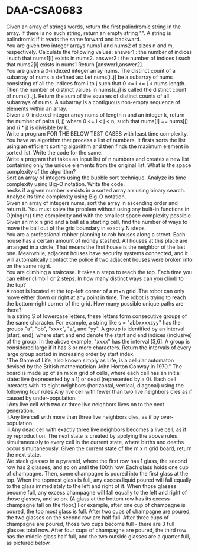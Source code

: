 # DAA-CSA0683
Given an array of strings words, return the first palindromic string in the array. If there is no such string, return an empty string "". A string is palindromic if it reads the same forward and backward.<br />
You are given two integer arrays nums1 and nums2 of sizes n and m, respectively. Calculate the following values: answer1 : the number of indices i such that nums1[i] exists in nums2. answer2 : the number of indices i such that nums2[i] exists in nums1 Return [answer1,answer2].<br />
You are given a 0-indexed integer array nums. The distinct count of a subarray of nums is defined as: Let nums[i..j] be a subarray of nums consisting of all the indices from i to j such that 0 <= i <= j < nums.length. Then the number of distinct values in nums[i..j] is called the distinct count of nums[i..j]. Return the sum of the squares of distinct counts of all subarrays of nums. A subarray is a contiguous non-empty sequence of elements within an array.<br />
Given a 0-indexed integer array nums of length n and an integer k, return the number of pairs (i, j) where 0 <= i < j < n, such that nums[i] == nums[j] and (i * j) is divisible by k.<br />
Write a program FOR THE BELOW TEST CASES with least time complexity.<br />
You have an algorithm that process a list of numbers. It firsts sorts the list using an efficient sorting algorithm and then finds the maximum element in sorted list. Write the code for the same.<br />
Write a program that takes an input list of n numbers and creates a new list containing only the unique elements from the original list. What is the space complexity of the algorithm?<br />
Sort an array of integers using the bubble sort technique. Analyze its time complexity using Big-O notation. Write the code.<br />
hecks if a given number x exists in a sorted array arr using binary search. Analyze its time complexity using Big-O notation.<br />
Given an array of integers nums, sort the array in ascending order and return it. You must solve the problem without using any built-in functions in O(nlog(n)) time complexity and with the smallest space complexity possible.<br />
Given an m x n grid and a ball at a starting cell, find the number of ways to move the ball out of the grid boundary in exactly N steps.<br />
You are a professional robber planning to rob houses along a street. Each house has a certain amount of money stashed. All houses at this place are arranged in a circle. That means the first house is the neighbor of the last one. Meanwhile, adjacent houses have security systems connected, and it will automatically contact the police if two adjacent houses were broken into on the same night.<br />
You are climbing a staircase. It takes n steps to reach the top. Each time you can either climb 1 or 2 steps. In how many distinct ways can you climb to the top?<br />
A robot is located at the top-left corner of a m×n grid .The robot can only move either down or right at any point in time. The robot is trying to reach the bottom-right corner of the grid. How many possible unique paths are there?<br />
In a string S of lowercase letters, these letters form consecutive groups of the same character. For example, a string like s = "abbxxxxzyy" has the groups "a", "bb", "xxxx", "z", and "yy". A group is identified by an interval [start, end], where start and end denote the start and end indices (inclusive) of the group. In the above example, "xxxx" has the interval [3,6]. A group is considered large if it has 3 or more characters. Return the intervals of every large group sorted in increasing order by start index.<br />
"The Game of Life, also known simply as Life, is a cellular automaton devised by the British mathematician John Horton Conway in 1970." The board is made up of an m x n grid of cells, where each cell has an initial state: live (represented by a 1) or dead (represented by a 0). Each cell interacts with its eight neighbors (horizontal, vertical, diagonal) using the following four rules Any live cell with fewer than two live neighbors dies as if caused by under-population.<br />
i.Any live cell with two or three live neighbors lives on to the next generation.<br />
ii.Any live cell with more than three live neighbors dies, as if by over-population.<br />
iii.Any dead cell with exactly three live neighbors becomes a live cell, as if by reproduction. The next state is created by applying the above rules simultaneously to every cell in the current state, where births and deaths occur simultaneously. Given the current state of the m x n grid board, return the next state.<br />
We stack glasses in a pyramid, where the first row has 1 glass, the second row has 2 glasses, and so on until the 100th row. Each glass holds one cup of champagne. Then, some champagne is poured into the first glass at the top. When the topmost glass is full, any excess liquid poured will fall equally to the glass immediately to the left and right of it. When those glasses become full, any excess champagne will fall equally to the left and right of those glasses, and so on. (A glass at the bottom row has its excess champagne fall on the floor.) For example, after one cup of champagne is poured, the top most glass is full. After two cups of champagne are poured, the two glasses on the second row are half full. After three cups of champagne are poured, those two cups become full - there are 3 full glasses total now. After four cups of champagne are poured, the third row has the middle glass half full, and the two outside glasses are a quarter full, as pictured below.<br />
